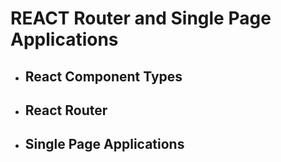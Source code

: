 # REACT Router and Single Page Applications
- ## React Component Types
- ## React Router
- ## Single Page Applications
